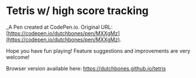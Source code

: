 # Tetris w/ high score tracking
 _A Pen created at CodePen.io. Original URL: [https://codepen.io/dutchbones/pen/MXXgMz](https://codepen.io/dutchbones/pen/MXXgMz).

 Hope you have fun playing! Feature suggestions and improvements are very welcome! 

Browser version available here: https://dutchbones.github.io/tetris